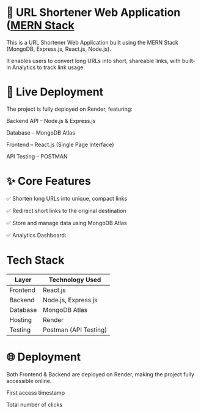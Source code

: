 # 🔗 URL Shortener Web Application ([MERN Stack](https://url-shortner-pr9n.onrender.com)

This is a URL Shortener Web Application built using the MERN Stack (MongoDB, Express.js, React.js, Node.js).

It enables users to convert long URLs into short, shareable links, with built-in Analytics to track link usage.


# 🚀 Live Deployment

The project is fully deployed on Render, featuring:

Backend API – Node.js & Express.js

Database – MongoDB Atlas

Frontend – React.js (Single Page Interface)

API Testing – POSTMAN


# ✨ Core Features

✅ Shorten long URLs into unique, compact links

✅ Redirect short links to the original destination

✅ Store and manage data using MongoDB Atlas

✅ Analytics Dashboard:


# Tech Stack

| Layer    | Technology Used       |
| -------- | --------------------- |
| Frontend | React.js              |
| Backend  | Node.js, Express.js   |
| Database | MongoDB Atlas         |
| Hosting  | Render                |
| Testing  | Postman (API Testing) |


# 🌐 Deployment

Both Frontend & Backend are deployed on Render, making the project fully accessible online.

First access timestamp

Total number of clicks
